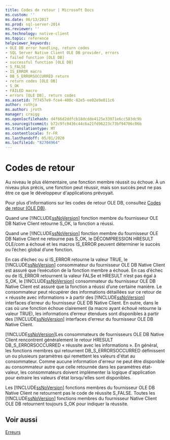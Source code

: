 ```yaml
---
title: Codes de retour | Microsoft Docs
ms.custom: ''
ms.date: 06/13/2017
ms.prod: sql-server-2014
ms.reviewer: ''
ms.technology: native-client
ms.topic: reference
helpviewer_keywords:
- OLE DB error handling, return codes
- SQL Server Native Client OLE DB provider, errors
- failed function [OLE DB]
- successful function [OLE DB]
- S_FALSE
- IS_ERROR macro
- DB_S_ERRORSOCCURRED return
- return codes [OLE DB]
- S_OK
- FAILED macro
- errors [OLE DB], return codes
ms.assetid: 7f7457e9-fce4-400c-82e5-ee02e9e811c6
author: rothja
ms.author: jroth
manager: craigg
ms.openlocfilehash: d4f66d2ddfcb18dcdde4125e33971e6cc583dc9b
ms.sourcegitcommit: b72c9fc9436c44c6a21fd96223c73bf94706c06b
ms.translationtype: MT
ms.contentlocale: fr-FR
ms.lasthandoff: 05/01/2020
ms.locfileid: "82704964"
---
```

# <a name="return-codes"></a>Codes de retour
  Au niveau le plus élémentaire, une fonction membre réussit ou échoue. À un niveau plus précis, une fonction peut réussir, mais son succès peut ne pas être ce que le développeur d'applications prévoyait.  
  
 Pour plus d’informations sur les codes de retour OLE DB, consultez [Codes de retour (OLE DB)](https://go.microsoft.com/fwlink/?LinkId=101631).  
  
 Quand une [!INCLUDE[ssNoVersion](../../includes/ssnoversion-md.md)] fonction membre du fournisseur OLE DB Native Client retourne S_OK, la fonction a réussi.  
  
 Quand une [!INCLUDE[ssNoVersion](../../includes/ssnoversion-md.md)] fonction membre du fournisseur OLE DB Native Client ne retourne pas S_OK, le DÉCOMPRESSION HRESULT OLE/com a échoué et les macros IS_ERROR peuvent déterminer le succès ou l’échec global d’une fonction.  
  
 En cas d’échec ou si IS_ERROR retourne la valeur TRUE, le [!INCLUDE[ssNoVersion](../../includes/ssnoversion-md.md)] consommateur du fournisseur OLE DB Native Client est assuré que l’exécution de la fonction membre a échoué. En cas d’échec ou de IS_ERROR retournent la valeur FALSe et HRESULT n’est pas égal à S_OK, le [!INCLUDE[ssNoVersion](../../includes/ssnoversion-md.md)] consommateur du fournisseur OLE DB Native Client est assuré que la fonction a réussi d’une certaine manière. Le consommateur peut récupérer des informations détaillées sur ce retour de « réussite avec informations » à partir des [!INCLUDE[ssNoVersion](../../includes/ssnoversion-md.md)] interfaces d’erreur du fournisseur OLE DB Native Client. En outre, dans le cas où une fonction échoue clairement (la macro ayant échoué retourne la valeur TRUE), les informations d’erreur étendues sont disponibles à partir des [!INCLUDE[ssNoVersion](../../includes/ssnoversion-md.md)] interfaces d’erreur du fournisseur OLE DB Native Client.  
  
 [!INCLUDE[ssNoVersion](../../includes/ssnoversion-md.md)]Les consommateurs de fournisseurs OLE DB Native Client rencontrent généralement le retour HRESULT DB_S_ERRORSOCCURRED « réussite avec les informations ». En général, les fonctions membres qui retournent DB_S_ERRORSOCCURRED définissent un ou plusieurs paramètres qui remettent les valeurs d'état au consommateur. Comme aucune information d'erreur ne peut être disponible au consommateur autre que celle retournée dans les paramètres état-valeur, les consommateurs doivent implémenter la logique d'application pour extraire les valeurs d'état lorsqu'elles sont disponibles.  
  
 Les [!INCLUDE[ssNoVersion](../../includes/ssnoversion-md.md)] fonctions membres du fournisseur OLE DB Native Client ne retournent pas le code de réussite S_FALSE. Toutes les [!INCLUDE[ssNoVersion](../../includes/ssnoversion-md.md)] fonctions membres du fournisseur Native Client OLE DB retournent toujours S_OK pour indiquer la réussite.  
  
## <a name="see-also"></a>Voir aussi  
 [Erreurs](errors.md)  
  
  
